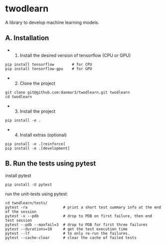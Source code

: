 # twodlearn
A library to develop machine learning models.

## A. Installation
* 1. Install the desired version of tensorflow (CPU or GPU)
```
pip install tensorflow        # for CPU
pip install tensorflow-gpu    # for GPU
```

* 2. Clone the project
```
git clone git@github.com:danmar3/twodlearn.git twodlearn
cd twodlearn
```

* 3. Install the project
```
pip install -e .
```

* 4. Install extras (optional)
```
pip install -e .[reinforce]
pip install -e .[development]
```

## B. Run the tests using pytest
install pytest
```
pip install -U pytest
```

run the unit-tests using pytest:
```
cd twodlearn/tests/
pytest -ra                # print a short test summary info at the end of the session
pytest -x --pdb           # drop to PDB on first failure, then end test session
pytest --pdb --maxfail=3  # drop to PDB for first three failures
pytest --durations=10     # get the test execution time
pytest --lf               # to only re-run the failures.
pytest --cache-clear      # clear the cache of failed tests
```
